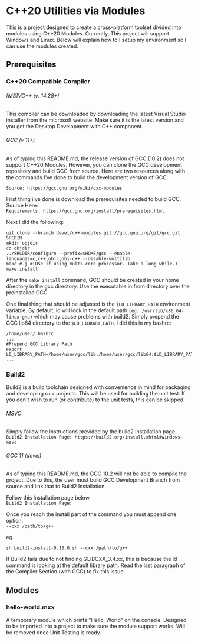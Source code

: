 # C++20 Utilities via Modules
This is a project designed to create a cross-platform toolset divided into modules using C++20 Modules. Currently, This project will support Windows and Linux. Below will explain how to I setup my environment so I can use the modules created.

## Prerequisites
### C++20 Compatible Compiler
###### [MS]VC++ (v. 14.28+)
This compiler can be downloaded by downloading the latest Visual Studio installer from the microsoft website. Make sure it is the latest version and you get the Desktop Development with C++ component.

###### GCC (v 11+)
As of typing this README.md, the release version of GCC (10.2) does not support C++20 Modules. However, you can clone the GCC development repository and build GCC from source. Here are two resources along with the commands I've done to build the development version of GCC.

`Source: https://gcc.gnu.org/wiki/cxx-modules`  

First thing i've done is download the prerequisites needed to build GCC. Source Here:  
`Requirements: https://gcc.gnu.org/install/prerequisites.html`

Next I did the following:
```
git clone --branch devel/c++-modules git://gcc.gnu.org/git/gcc.git SRCDIR
mkdir objdir
cd objdir
../SRCDIR/configure --prefix=$HOME/gcc --enable-languages=c,c++,objc,obj-c++ --disable-multilib
make #-j #(Use if using multi-core processor. Take a long while.)
make install
```

After the `make install` command, GCC should be created in your home directory in the gcc directory. Use the executable in from directory over the preinstalled GCC.

One final thing that should be adjusted is the `$LD_LIBRARY_PATH` environment variable. By default, ld will look in the default path `(eg. /usr/lib/x86_64-linux-gnu)` which may cause problems with build2. Simply prepend the GCC lib64 directory to the `$LD_LIBRARY_PATH`. I did this in my bashrc:

```
/home/user/.bashrc
...
#Prepend GCC Library Path
export LD_LIBRARY_PATH=/home/user/gcc/lib:/home/user/gcc/lib64:$LD_LIBRARY_PATH
...
```

### Build2
Build2 is a build toolchain designed with convenience in mind for packaging and developing c++ projects. This will be used for building the unit test. If you don't wish to run (or contribute) to the unit tests, this can be skipped.

###### MSVC
Simply follow the instructions provided by the build2 installation page.  
`Build2 Installation Page: https://build2.org/install.xhtml#windows-msvc`

###### GCC 11 (devel)
As of typing this README.md, the GCC 10.2 will not be able to compile the project. Due to this, the user must build GCC Development Branch from source and link that to Build2 Installation.

Follow this Installation page below.  
`Build2 Installation Page: `

Once you reach the install part of the command you must append one option:  
`--cxx /path/to/g++`

eg.
```
sh build2-install-0.13.0.sh --cxx /path/to/g++
```

If Build2 fails due to not finding GLIBCXX_3.4.xx, this is because the ld command is looking at the default library path. Read the last paragraph of the Compiler Section (with GCC) to fix this issue.

## Modules

### hello-world.mxx
A temporary module which prints "Hello, World" on the console. Designed to be imported into a project to make sure the module support works. Will be removed once Unit Testing is ready.